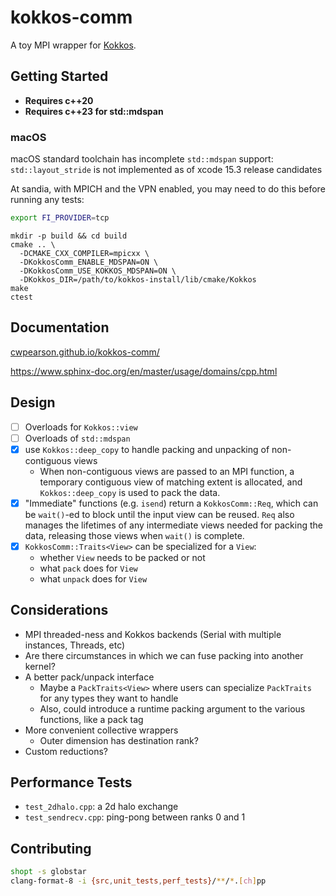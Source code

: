 # kokkos-comm
A toy MPI wrapper for [Kokkos](https://github.com/kokkos/kokkos).

## Getting Started

* **Requires c++20**
* **Requires c++23 for std::mdspan**

### macOS

macOS standard toolchain has incomplete `std::mdspan` support: `std::layout_stride` is not implemented as of xcode 15.3 release candidates

At sandia, with MPICH and the VPN enabled, you may need to do this before running any tests:
```bash
export FI_PROVIDER=tcp
```


```
mkdir -p build && cd build
cmake .. \
  -DCMAKE_CXX_COMPILER=mpicxx \
  -DKokkosComm_ENABLE_MDSPAN=ON \
  -DKokkosComm_USE_KOKKOS_MDSPAN=ON \
  -DKokkos_DIR=/path/to/kokkos-install/lib/cmake/Kokkos
make
ctest
```

## Documentation

[cwpearson.github.io/kokkos-comm/](https://cwpearson.github.io/kokkos-comm/)

https://www.sphinx-doc.org/en/master/usage/domains/cpp.html



## Design

- [ ] Overloads for `Kokkos::view`
- [ ] Overloads of `std::mdspan`
- [x] use `Kokkos::deep_copy` to handle packing and unpacking of non-contiguous views
  - When non-contiguous views are passed to an MPI function, a temporary contiguous view of matching extent is allocated, and `Kokkos::deep_copy` is used to pack the data.
- [x] "Immediate" functions (e.g. `isend`) return a `KokkosComm::Req`, which can be `wait()`-ed to block until the input view can be reused. `Req` also manages the lifetimes of any intermediate views needed for packing the data, releasing those views when `wait()` is complete.
- [x] `KokkosComm::Traits<View>` can be specialized for a `View`:
  - whether `View` needs to be packed or not
  - what `pack` does for `View`
  - what `unpack` does for `View`

## Considerations

- MPI threaded-ness and Kokkos backends (Serial with multiple instances, Threads, etc)
- Are there circumstances in which we can fuse packing into another kernel?
- A better pack/unpack interface
  - Maybe a `PackTraits<View>` where users can specialize `PackTraits` for any types they want to handle
  - Also, could introduce a runtime packing argument to the various functions, like a pack tag
- More convenient collective wrappers
  - Outer dimension has destination rank?
- Custom reductions?

## Performance Tests

* `test_2dhalo.cpp`: a 2d halo exchange
* `test_sendrecv.cpp`: ping-pong between ranks 0 and 1

## Contributing

```bash
shopt -s globstar
clang-format-8 -i {src,unit_tests,perf_tests}/**/*.[ch]pp
```
